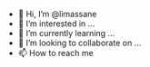 - 👋 Hi, I’m @limassane   
- 👀 I’m interested in ... 
- 🌱 I’m currently learning ... 
- 💞️ I’m looking to collaborate on ...   
- 📫 How to reach me    

<!---
limassane/limassane is a ✨ special ✨ repository because its `README.md` (this file) appears on your GitHub profile.
You can click the Preview link to take a look at your changes.
--->
